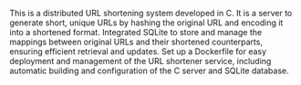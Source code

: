 This is a distributed URL shortening system developed in C. It is a server to generate short, unique URLs by hashing the original URL and encoding it into a shortened format.
Integrated SQLite to store and manage the mappings between original URLs and their shortened counterparts, ensuring efficient retrieval and updates.
Set up a Dockerfile for easy deployment and management of the URL shortener service, including automatic building and configuration of the C server and SQLite database.
